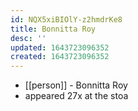 ```yaml
---
id: NQX5xiBIOlY-z2hmdrKe8
title: Bonnitta Roy
desc: ''
updated: 1643723096352
created: 1643723096352
---
```



- [[person]] - Bonnitta Roy
- appeared 27x at the stoa
